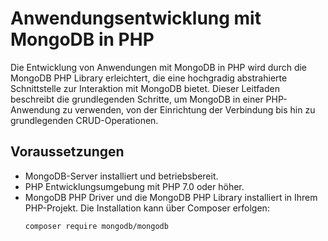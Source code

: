 # Anwendungsentwicklung mit MongoDB in PHP

Die Entwicklung von Anwendungen mit MongoDB in PHP wird durch die MongoDB PHP Library erleichtert, die eine hochgradig abstrahierte Schnittstelle zur Interaktion mit MongoDB bietet. Dieser Leitfaden beschreibt die grundlegenden Schritte, um MongoDB in einer PHP-Anwendung zu verwenden, von der Einrichtung der Verbindung bis hin zu grundlegenden CRUD-Operationen.

## Voraussetzungen

- MongoDB-Server installiert und betriebsbereit.
- PHP Entwicklungsumgebung mit PHP 7.0 oder höher.
- MongoDB PHP Driver und die MongoDB PHP Library installiert in Ihrem PHP-Projekt. Die Installation kann über Composer erfolgen:
  ```shell
  composer require mongodb/mongodb

